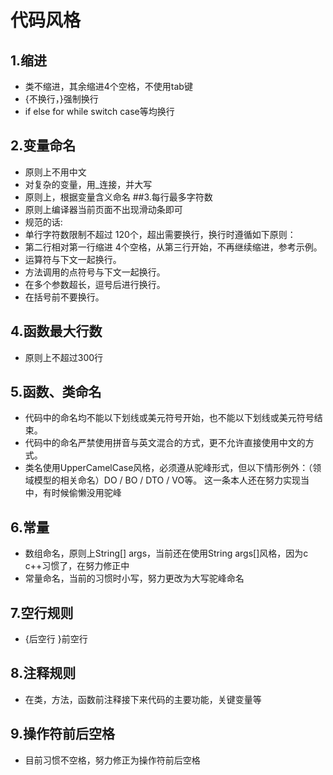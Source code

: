 # 代码风格
## 1.缩进
*    类不缩进，其余缩进4个空格，不使用tab键
*    {不换行，}强制换行
*    if else for while switch case等均换行
## 2.变量命名
*    原则上不用中文
*    对复杂的变量，用_连接，并大写
*    原则上，根据变量含义命名
##3.每行最多字符数
*    原则上编译器当前页面不出现滑动条即可
*    规范的话:
*    单行字符数限制不超过 120个，超出需要换行，换行时遵循如下原则：
*    第二行相对第一行缩进 4个空格，从第三行开始，不再继续缩进，参考示例。
*    运算符与下文一起换行。
*    方法调用的点符号与下文一起换行。
*    在多个参数超长，逗号后进行换行。
*    在括号前不要换行。
## 4.函数最大行数
*    原则上不超过300行
## 5.函数、类命名
*    代码中的命名均不能以下划线或美元符号开始，也不能以下划线或美元符号结束。
*    代码中的命名严禁使用拼音与英文混合的方式，更不允许直接使用中文的方式。
*    类名使用UpperCamelCase风格，必须遵从驼峰形式，但以下情形例外：（领域模型的相关命名）DO / BO / DTO / VO等。 这一条本人还在努力实现当中，有时候偷懒没用驼峰
## 6.常量
*    数组命名，原则上String[]  args，当前还在使用String args[]风格，因为c c++习惯了，在努力修正中
*    常量命名，当前的习惯时小写，努力更改为大写驼峰命名
## 7.空行规则
*    {后空行  }前空行
## 8.注释规则
*    在类，方法，函数前注释接下来代码的主要功能，关键变量等
## 9.操作符前后空格
*    目前习惯不空格，努力修正为操作符前后空格